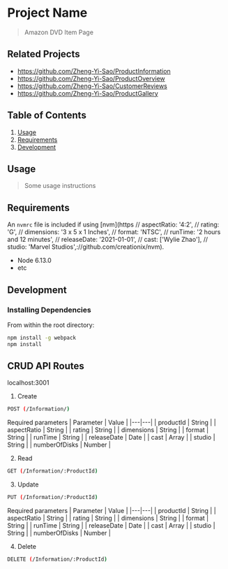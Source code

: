 # Project Name

> Amazon DVD Item Page

## Related Projects

  - https://github.com/Zheng-Yi-Sao/ProductInformation
  - https://github.com/Zheng-Yi-Sao/ProductOverview
  - https://github.com/Zheng-Yi-Sao/CustomerReviews
  - https://github.com/Zheng-Yi-Sao/ProductGallery

## Table of Contents

1. [Usage](#Usage)
1. [Requirements](#requirements)
1. [Development](#development)

## Usage

> Some usage instructions

## Requirements

An `nvmrc` file is included if using [nvm](https  // aspectRatio: '4:2',
  // rating: 'G',
  // dimensions: '3 x 5 x 1 Inches',
  // format: 'NTSC',
  // runTime: '2 hours and 12 minutes',
  // releaseDate: '2021-01-01',
  // cast: ['Wylie Zhao'],
  // studio: 'Marvel Studios',://github.com/creationix/nvm).

- Node 6.13.0
- etc

## Development

### Installing Dependencies

From within the root directory:

```sh
npm install -g webpack
npm install
```
## CRUD API Routes

localhost:3001

1. Create
```sh
POST (/Information/)
```
Required parameters
| Parameter | Value |
|---|---|
| productId | String |
| aspectRatio | String |
| rating | String |
| dimensions | String |
| format | String |
| runTime | String |
| releaseDate | Date |
| cast | Array |
| studio |  String |
| numberOfDisks | Number |

2. Read 
```sh
GET (/Information/:ProductId)
```

3. Update 
```sh
PUT (/Information/:ProductId)
```

Required parameters
| Parameter | Value |
|---|---|
| productId | String |
| aspectRatio | String |
| rating | String |
| dimensions | String |
| format | String |
| runTime | String |
| releaseDate | Date |
| cast | Array |
| studio |  String |
| numberOfDisks | Number |

4. Delete 
```sh
DELETE (/Information/:ProductId)
```
